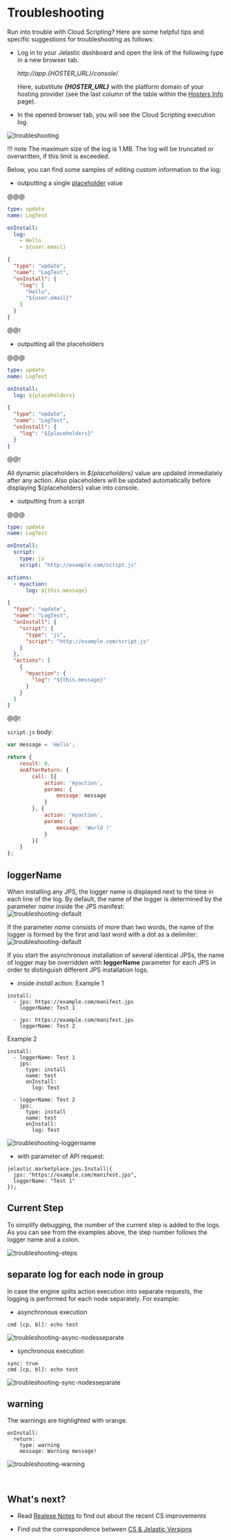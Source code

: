 # Troubleshooting

Run into trouble with Cloud Scripting? Here are some helpful tips and specific suggestions for troubleshooting as follows:                             

* Log in to your Jelastic dashboard and open the link of the following type in a new browser tab.                            

    *http://app.{HOSTER_URL}/console/*                       
    
    Here, substitute <b>*{HOSTER_URL}*</b>  with the platform domain of your hosting provider (see the last column of the table within the <a href="https://docs.jelastic.com/jelastic-hoster-info" target="_blank">Hosters Info</a> page).                                           

* In the opened browser tab, you will see the Cloud Scripting execution log.                                                               
    
![troubleshooting](img/troubleshooting.jpg)          

!!! note
    The maximum size of the log is 1 MB. The log will be truncated or overwritten, if this limit is exceeded.

Below, you can find some samples of editing custom information to the log:                      

- outputting a single <a href="../placeholders/" target="blank">placeholder</a> value                     

@@@
```yaml
type: update
name: LogTest

onInstall:
  log:
    - Hello
    - ${user.email}
```
``` json
{
  "type": "update",
  "name": "LogTest",
  "onInstall": {
    "log": [
      "Hello",
      "${user.email}"
    ]
  }
}
```
@@!

- outputting all the placeholders              

@@@
```yaml
type: update
name: LogTest

onInstall:
  log: ${placeholders}
```
``` json
{
  "type": "update",
  "name": "LogTest",
  "onInstall": {
    "log": "${placeholders}"
  }
}
```
@@!

All dynamic placeholders in *\${placeholders}* value are updated immediately after any action. Also placeholders will be updated automatically before displaying \${placeholders} value into console.

- outputting from a script             

@@@
```yaml
type: update
name: LogTest

onInstall:
  script:
    type: js
    script: "http://example.com/script.js"

actions:
  - myaction:
      log: ${this.message}
```
``` json  
{
  "type": "update",
  "name": "LogTest",
  "onInstall": {
    "script": {
      "type": "js",
      "script": "http://example.com/script.js"
    }
  },
  "actions": [
    {
      "myaction": {
        "log": "${this.message}"
      }
    }
  ]
}
```
@@!

`script.js` body:      

``` javascript                                               
var message = 'Hello';

return { 
    result: 0, 
    onAfterReturn: {
        call: [{
            action: 'myaction', 
            params: {
                message: message
            } 
        }, {
            action: 'myaction',
            params: {
                message: 'World !'
            }
        }] 
    } 
};
```

## loggerName

When installing any JPS, the logger name is displayed next to the time in each line of the log.
By default, the name of the logger is determined by the parameter *name* inside the JPS manifest:  
![troubleshooting-default](img/troubleshooting-default.png)

If the parameter *name* consists of more than two words, the name of the logger is formed by the first and last word with a dot as a delimiter:  
![troubleshooting-default](img/troubleshooting-name.png)

If you start the asynchronous installation of several identical JPSs, the name of logger may be overridden with **loggerName** parameter for each JPS in order to distinguish different JPS installation logs.  

- inside *install* action:
Example 1  
```
install:
  - jps: https://example.com/manifest.jps
    loggerName: Test 1

  - jps: https://example.com/manifest.jps
    loggerName: Test 2
```  
Example 2  
```
install:
  - loggerName: Test 1
    jps: 
      type: install
      name: test
      onInstall: 
        log: Test    

  - loggerName: Test 2
    jps:
      type: install
      name: test
      onInstall: 
        log: Test
```
![troubleshooting-loggername](img/troubleshooting-loggername.png)

- with parameter of API request:  
```
jelastic.marketplace.jps.Install({
  jps: "https://example.com/manifest.jps",
  loggerName: "Test 1"
});
```

## Current Step

To simplify debugging, the number of the current step is added to the logs. As you can see from the examples above, the step number follows the logger name and a colon.

![troubleshooting-steps](img/troubleshooting-steps.png)

## separate log for each node in group

In case the engine splits action execution into separate requests, the logging is performed for each node separately. For example:  

- asynchronous execution
```
cmd [cp, bl]: echo test
```
![troubleshooting-async-nodesseparate](img/troubleshooting-async-nodesseparate.png)

- synchronous execution  
```
sync: true
cmd [cp, bl]: echo test
```
![troubleshooting-sync-nodesseparate](img/troubleshooting-sync-nodesseparate.png)

## warning

The warnings are highlighted with orange.  
```
onInstall:
  return:
    type: warning
    message: Warning message!
```
![troubleshooting-warning](img/troubleshooting-warning.png)

<br>
<h2> What's next?</h2>    

- Read <a href="/releasenotes/" target="_blank">Realese Notes</a> to find out about the recent CS improvements                    

- Find out the correspondence between <a href="/jelastic-cs-correspondence/" target="_blank">CS & Jelastic Versions</a>          


<!--## Logging-->
<!--Work in progress...-->
<!--
add example 
2 procedures:
- log - public_html/cs.txt (do not forget to limit log) 
- getLogLink 
-->


<!--## Checking event subscribers list-->
<!--Work in progress...-->
<!-- think how to do that -->
